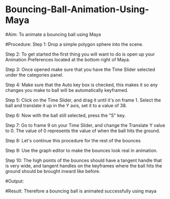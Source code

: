 # Bouncing-Ball-Animation-Using-Maya
#Aim:
To animate a bouncing ball using Maya

#Procedure:
Step 1: Drop a simple polygon sphere into the scene.

Step 2: To get started the first thing you will want to do is open up your Animation Preferences located at the bottom right of Maya.

Step 3: Once opened make sure that you have the Time Slider selected under the categories panel.

Step 4: Make sure that the Auto key box is checked, this makes it so any changes you make to ball will be automatically keyframed.

Step 5: Click on the Time Slider, and drag it until it's on frame 1. Select the ball and translate it up in the Y axis, set it to a value of 38.

Step 6: Now with the ball still selected, press the "S" key.

Step 7: Go to frame 9 on your Time Slider, and change the Translate Y value to 0. The value of 0 represents the value of when the ball hits the ground.

Step 8: Let's continue this procedure for the rest of the bounces

Step 9: Use the graph editor to make the bounces look real in animation.

Step 10: The high points of the bounces should have a tangent handle that is very wide, and tangent handles on the keyframes where the ball hits the ground should be brought inward like before.

#Output:

#Result:
Therefore a bouncing ball is animated successfully using maya
